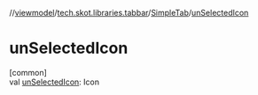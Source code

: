 //[viewmodel](../../../index.md)/[tech.skot.libraries.tabbar](../index.md)/[SimpleTab](index.md)/[unSelectedIcon](un-selected-icon.md)

# unSelectedIcon

[common]\
val [unSelectedIcon](un-selected-icon.md): Icon
